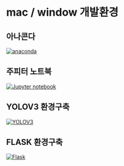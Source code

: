 # mac / window 개발환경

## 아나콘다
[![anaconda](https://www.anaconda.com/wp-content/uploads/2022/12/anaconda_secondary_logo.svg)](https://www.anaconda.com/download)

## 주피터 노트북
[![Jupyter notebook](https://jupyter.org/assets/logos/rectanglelogo-greytext-orangebody-greymoons.svg)](https://jupyter.org/install)

## YOLOV3 환경구축
[![YOLOV3](https://raw.githubusercontent.com/ultralytics/assets/main/yolov3/banner-yolov3.png)](https://docs.ultralytics.com/models/yolov3/)

## FLASK 환경구축
[![Flask](https://img.shields.io/badge/Flask-000000?style=for-the-badge&logo=flask&logoColor=white)](https://flask.palletsprojects.com/)
